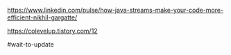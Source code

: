https://www.linkedin.com/pulse/how-java-streams-make-your-code-more-efficient-nikhil-gargatte/

https://colevelup.tistory.com/12


#wait-to-update 